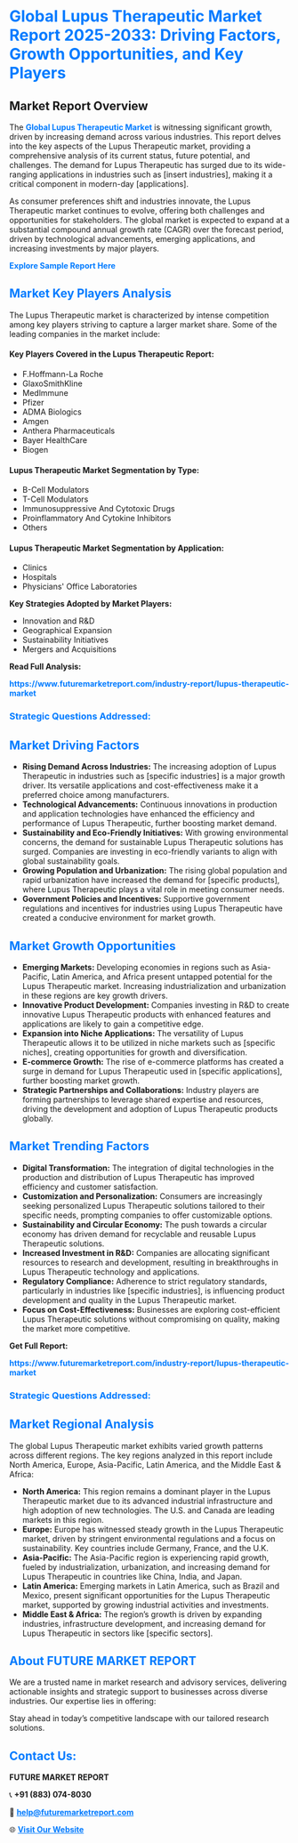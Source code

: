 <h1 style="color: #007BFF;">Global Lupus Therapeutic Market Report 2025-2033: Driving Factors, Growth Opportunities, and Key Players</h1>

<section id="overview">
<h2>Market Report Overview</h2>
<p>The <a href="https://www.futuremarketreport.com/industry-report/lupus-therapeutic-market" style="color: #007BFF; text-decoration: none;"><strong>Global Lupus Therapeutic Market</strong></a> is witnessing significant growth, driven by increasing demand across various industries. This report delves into the key aspects of the Lupus Therapeutic market, providing a comprehensive analysis of its current status, future potential, and challenges. The demand for Lupus Therapeutic has surged due to its wide-ranging applications in industries such as [insert industries], making it a critical component in modern-day [applications].</p>
<p>As consumer preferences shift and industries innovate, the Lupus Therapeutic market continues to evolve, offering both challenges and opportunities for stakeholders. The global market is expected to expand at a substantial compound annual growth rate (CAGR) over the forecast period, driven by technological advancements, emerging applications, and increasing investments by major players.</p>
</section>

<section id="overview">
<p><a href="https://www.futuremarketreport.com/request-sample/reportId=34862" style="color: #007BFF; text-decoration: none;"><strong>Explore Sample Report Here</strong></a></p>
</section>

<section id="key-players">
<h2 style="color: #007BFF;">Market Key Players Analysis</h2>
<p>The Lupus Therapeutic market is characterized by intense competition among key players striving to capture a larger market share. Some of the leading companies in the market include:</p>
<h4>Key Players Covered in the Lupus Therapeutic Report:</h4>
<ul><li>F.Hoffmann-La Roche</li><li>GlaxoSmithKline</li><li>Medlmmune</li><li>Pfizer</li><li>ADMA Biologics</li><li>Amgen</li><li>Anthera Pharmaceuticals</li><li>Bayer HealthCare</li><li>Biogen</li></ul>
<h4>Lupus Therapeutic Market Segmentation by Type:</h4>
<ul><li>B-Cell Modulators</li><li>T-Cell Modulators</li><li>Immunosuppressive And Cytotoxic Drugs</li><li>Proinflammatory And Cytokine Inhibitors</li><li>Others</li></ul>

<h4>Lupus Therapeutic Market Segmentation by Application:</h4>
<ul><li>Clinics</li><li>Hospitals</li><li>Physicians&#039; Office Laboratories</li></ul>
<p><strong>Key Strategies Adopted by Market Players:</strong></p>
<ul>
<li>Innovation and R&D</li>
<li>Geographical Expansion</li>
<li>Sustainability Initiatives</li>
<li>Mergers and Acquisitions</li>
</ul>
</section>

<section>
<p><strong>Read Full Analysis: </strong></p><a href="https://www.futuremarketreport.com/industry-report/lupus-therapeutic-market" style="color: #007BFF; text-decoration: none;"><strong>https://www.futuremarketreport.com/industry-report/lupus-therapeutic-market</strong></a>
<h3 style="color: #007BFF;">Strategic Questions Addressed:</h3>
</section>

<section id="driving-factors">
<h2 style="color: #007BFF;">Market Driving Factors</h2>
<ul>
<li><strong>Rising Demand Across Industries:</strong> The increasing adoption of Lupus Therapeutic in industries such as [specific industries] is a major growth driver. Its versatile applications and cost-effectiveness make it a preferred choice among manufacturers.</li>
<li><strong>Technological Advancements:</strong> Continuous innovations in production and application technologies have enhanced the efficiency and performance of Lupus Therapeutic, further boosting market demand.</li>
<li><strong>Sustainability and Eco-Friendly Initiatives:</strong> With growing environmental concerns, the demand for sustainable Lupus Therapeutic solutions has surged. Companies are investing in eco-friendly variants to align with global sustainability goals.</li>
<li><strong>Growing Population and Urbanization:</strong> The rising global population and rapid urbanization have increased the demand for [specific products], where Lupus Therapeutic plays a vital role in meeting consumer needs.</li>
<li><strong>Government Policies and Incentives:</strong> Supportive government regulations and incentives for industries using Lupus Therapeutic have created a conducive environment for market growth.</li>
</ul>
</section>

<section id="growth-opportunities">
<h2 style="color: #007BFF;">Market Growth Opportunities</h2>
<ul>
<li><strong>Emerging Markets:</strong> Developing economies in regions such as Asia-Pacific, Latin America, and Africa present untapped potential for the Lupus Therapeutic market. Increasing industrialization and urbanization in these regions are key growth drivers.</li>
<li><strong>Innovative Product Development:</strong> Companies investing in R&D to create innovative Lupus Therapeutic products with enhanced features and applications are likely to gain a competitive edge.</li>
<li><strong>Expansion into Niche Applications:</strong> The versatility of Lupus Therapeutic allows it to be utilized in niche markets such as [specific niches], creating opportunities for growth and diversification.</li>
<li><strong>E-commerce Growth:</strong> The rise of e-commerce platforms has created a surge in demand for Lupus Therapeutic used in [specific applications], further boosting market growth.</li>
<li><strong>Strategic Partnerships and Collaborations:</strong> Industry players are forming partnerships to leverage shared expertise and resources, driving the development and adoption of Lupus Therapeutic products globally.</li>
</ul>
</section>

<section id="trending-factors">
<h2 style="color: #007BFF;">Market Trending Factors</h2>
<ul>
<li><strong>Digital Transformation:</strong> The integration of digital technologies in the production and distribution of Lupus Therapeutic has improved efficiency and customer satisfaction.</li>
<li><strong>Customization and Personalization:</strong> Consumers are increasingly seeking personalized Lupus Therapeutic solutions tailored to their specific needs, prompting companies to offer customizable options.</li>
<li><strong>Sustainability and Circular Economy:</strong> The push towards a circular economy has driven demand for recyclable and reusable Lupus Therapeutic solutions.</li>
<li><strong>Increased Investment in R&D:</strong> Companies are allocating significant resources to research and development, resulting in breakthroughs in Lupus Therapeutic technology and applications.</li>
<li><strong>Regulatory Compliance:</strong> Adherence to strict regulatory standards, particularly in industries like [specific industries], is influencing product development and quality in the Lupus Therapeutic market.</li>
<li><strong>Focus on Cost-Effectiveness:</strong> Businesses are exploring cost-efficient Lupus Therapeutic solutions without compromising on quality, making the market more competitive.</li>
</ul>
</section>

<section>
<p><strong>Get Full Report: </strong></p><a href="https://www.futuremarketreport.com/industry-report/lupus-therapeutic-market" style="color: #007BFF; text-decoration: none;"><strong>https://www.futuremarketreport.com/industry-report/lupus-therapeutic-market</strong></a>
<h3 style="color: #007BFF;">Strategic Questions Addressed:</h3>
</section>


<section id="regional-analysis">
<h2 style="color: #007BFF;">Market Regional Analysis</h2>
<p>The global Lupus Therapeutic market exhibits varied growth patterns across different regions. The key regions analyzed in this report include North America, Europe, Asia-Pacific, Latin America, and the Middle East & Africa:</p>
<ul>
<li><strong>North America:</strong> This region remains a dominant player in the Lupus Therapeutic market due to its advanced industrial infrastructure and high adoption of new technologies. The U.S. and Canada are leading markets in this region.</li>
<li><strong>Europe:</strong> Europe has witnessed steady growth in the Lupus Therapeutic market, driven by stringent environmental regulations and a focus on sustainability. Key countries include Germany, France, and the U.K.</li>
<li><strong>Asia-Pacific:</strong> The Asia-Pacific region is experiencing rapid growth, fueled by industrialization, urbanization, and increasing demand for Lupus Therapeutic in countries like China, India, and Japan.</li>
<li><strong>Latin America:</strong> Emerging markets in Latin America, such as Brazil and Mexico, present significant opportunities for the Lupus Therapeutic market, supported by growing industrial activities and investments.</li>
<li><strong>Middle East & Africa:</strong> The region’s growth is driven by expanding industries, infrastructure development, and increasing demand for Lupus Therapeutic in sectors like [specific sectors].</li>
</ul>
</section>

<footer>
<h2 style="color: #007BFF;">About FUTURE MARKET REPORT</h2>
<p>We are a trusted name in market research and advisory services, delivering actionable insights and strategic support to businesses across diverse industries. Our expertise lies in offering:</p>

<p>Stay ahead in today’s competitive landscape with our tailored research solutions.</p>

<h2 style="color: #007BFF;">Contact Us:</h2>
<p><strong>FUTURE MARKET REPORT</strong></p>
<p>📞 <strong>+91 (883) 074-8030</strong></p>
<p>📧 <strong><a href="mailto:help@futuremarketreport.com" style="color: #007BFF;">help@futuremarketreport.com</a></strong></p>
<p>🌐 <strong><a href="https://www.futuremarketreport.com/" style="color: #007BFF;">Visit Our Website</a></strong></p>
</footer>